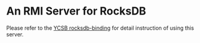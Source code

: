 # An RMI Server for RocksDB

Please refer to the [YCSB rocksdb-binding](https://github.com/ljishen/YCSB/tree/remote-rocksdb/rocksdb) for detail instruction of using this server.
